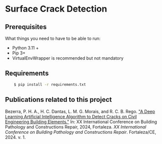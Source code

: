 # Surface Crack Detection


## Prerequisites

What things you need to have to be able to run:

  * Python 3.11 +
  * Pip 3+
  * VirtualEnvWrapper is recommended but not mandatory


## Requirements 

```bash
    $ pip install -r requirements.txt
```

##  Publications related to this project

Bezerra, P. H. A., H. C. Dantas, L. M. G. Morais, and R. C. B. Rego. ["A Deep Learning Artificial Intelligence Algorithm to Detect Cracks on Civil Engineering Building Elements."](https://github.com/cilab-ufersa/surface_crack_detection/blob/develop/surface_crack_detection/CINPAR2024.pdf) In: XX International Conference on Building Pathology and Constructions Repair, 2024, Fortaleza. *XX International Conference on Building Pathology and Constructions Repair*. Fortaleza/CE, 2024. v. 1.
